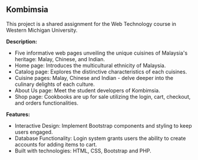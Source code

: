 ## Kombimsia

This project is a shared assignment for the Web Technology course in Western Michigan University.

**Description:**
- Five informative web pages unveiling the unique cuisines of Malaysia's heritage: Malay, Chinese, and Indian.
- Home page: Introduces the multicultural ethnicity of Malaysia.
- Catalog page: Explores the distinctive characteristics of each cuisines.
- Cuisine pages: Malay, Chinese and Indian - delve deeper into the culinary delights of each culture.
- About Us page: Meet the student developers of Kombimsia.
- Shop page: Cookbooks are up for sale utilizing the login, cart, checkout, and orders functionalities.

**Features:**
- Interactive Design: Implement Bootstrap components and styling to keep users engaged.
- Database Functionality: Login system grants users the ability to create accounts for adding items to cart.
- Built with technologies: HTML, CSS, Bootstrap and PHP.

